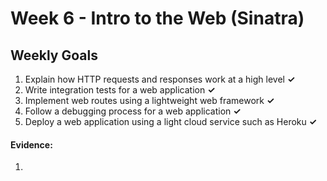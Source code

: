 # Week 6 - Intro to the Web (Sinatra)

## Weekly Goals

1. Explain how HTTP requests and responses work at a high level **✓**
2. Write integration tests for a web application **✓**
3. Implement web routes using a lightweight web framework **✓**
4. Follow a debugging process for a web application **✓**
5. Deploy a web application using a light cloud service such as Heroku **✓**


#### Evidence:
1. 